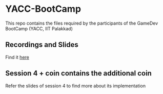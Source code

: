 # YACC-BootCamp
This repo contains the files required by the participants of the GameDev BootCamp (YACC, IIT Palakkad)

## Recordings and Slides
Find it [here](https://drive.google.com/drive/u/1/folders/1rWVwVSdeyIYQltGWdpBrjEmWNeby0A0_)

## Session 4 + coin contains the additional coin
Refer the slides of session 4 to find more about its implementation 


